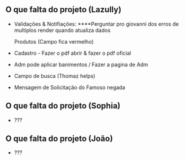 ## O que falta do projeto (Lazully)
- Validações & Notifiações: 
    ****Perguntar pro giovanni dos erros de multiplos render quando atualiza dados

    Produtos (Campo fica vermelho)

- Cadastro - Fazer o pdf abrir & fazer o pdf oficial


- Adm pode aplicar banimentos / Fazer a pagina de Adm

- Campo de busca (Thomaz helps)

- Mensagem de Solicitação do Famoso negada


## O que falta do projeto (Sophia)
- ???

## O que falta do projeto (João)
- ???